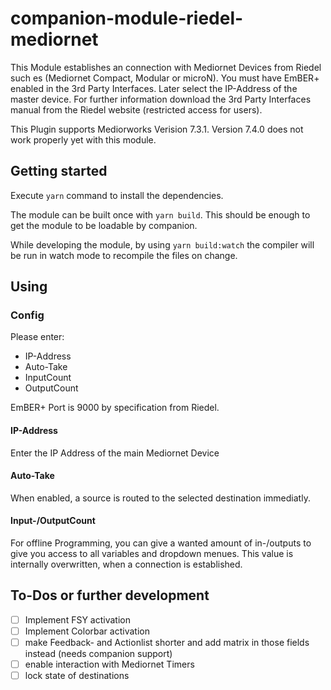 
# companion-module-riedel-mediornet
This Module establishes an connection with Mediornet Devices from Riedel such es (Mediornet Compact, Modular or microN).
You must have EmBER+ enabled in the 3rd Party Interfaces. Later select the IP-Address of the master device.
For further information download the 3rd Party Interfaces manual from the Riedel website (restricted access for users).

This Plugin supports Mediorworks Verision 7.3.1.
Version 7.4.0 does not work properly yet with this module.
## Getting started

Execute `yarn` command to install the dependencies.

The module can be built once with `yarn build`. This should be enough to get the module to be loadable by companion.

While developing the module, by using `yarn build:watch` the compiler will be run in watch mode to recompile the files on change.

## Using
### Config
Please enter:
- IP-Address
- Auto-Take
- InputCount
- OutputCount

EmBER+ Port is 9000 by specification from Riedel.

#### IP-Address
Enter the IP Address of the main Mediornet Device

#### Auto-Take
When enabled, a source is routed to the selected destination immediatly.

#### Input-/OutputCount
For offline Programming, you can give a wanted amount of in-/outputs to give you access to all variables and dropdown menues.
This value is internally overwritten, when a connection is established.

## To-Dos or further development
- [ ] Implement FSY activation
- [ ] Implement Colorbar activation
- [ ] make Feedback- and Actionlist shorter and add matrix in those fields instead (needs companion support)
- [ ] enable interaction with Mediornet Timers
- [ ] lock state of destinations
